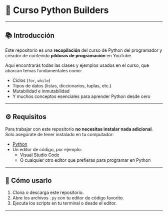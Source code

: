 # 🐍 Curso Python Builders

---

## 📚 Introducción

Este repositorio es una **recopilación** del curso de Python del programador y creador de contenido **pildoras de programación** en YouTube.

Aquí encontrarás todas las clases y ejemplos usados en el curso, que abarcan temas fundamentales como:

- Ciclos (`for`, `while`)
- Tipos de datos (listas, diccionarios, tuplas, etc.)
- Mutabilidad e inmutabilidad
- Y muchos conceptos esenciales para aprender Python desde cero

---

## ⚙️ Requisitos

Para trabajar con este repositorio **no necesitas instalar nada adicional**. Solo asegúrate de tener instalado en tu computador:

- [Python](https://www.python.org/downloads/)
- Un editor de código, por ejemplo:
  - [Visual Studio Code](https://code.visualstudio.com/)
  - O cualquier otro editor que prefieras para programar en Python

---

## 🚀 Cómo usarlo

1. Clona o descarga este repositorio.
2. Abre los archivos `.py` con tu editor de código favorito.
3. Ejecuta los scripts en tu terminal o desde el editor.

---



